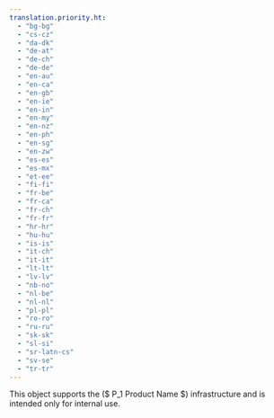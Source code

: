 ```yaml
---
translation.priority.ht: 
  - "bg-bg"
  - "cs-cz"
  - "da-dk"
  - "de-at"
  - "de-ch"
  - "de-de"
  - "en-au"
  - "en-ca"
  - "en-gb"
  - "en-ie"
  - "en-in"
  - "en-my"
  - "en-nz"
  - "en-ph"
  - "en-sg"
  - "en-zw"
  - "es-es"
  - "es-mx"
  - "et-ee"
  - "fi-fi"
  - "fr-be"
  - "fr-ca"
  - "fr-ch"
  - "fr-fr"
  - "hr-hr"
  - "hu-hu"
  - "is-is"
  - "it-ch"
  - "it-it"
  - "lt-lt"
  - "lv-lv"
  - "nb-no"
  - "nl-be"
  - "nl-nl"
  - "pl-pl"
  - "ro-ro"
  - "ru-ru"
  - "sk-sk"
  - "sl-si"
  - "sr-latn-cs"
  - "sv-se"
  - "tr-tr"
---
```

This object supports the \($ P\_1 Product Name $\) infrastructure and is intended only for internal use.
